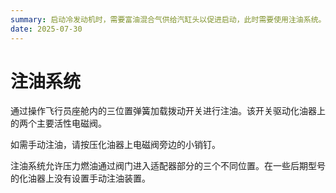 ```yaml
---
summary: 启动冷发动机时，需要富油混合气供给汽缸头以促进启动，此时需要使用注油系统。
date: 2025-07-30
---
```


# 注油系统

通过操作飞行员座舱内的三位置弹簧加载拨动开关进行注油。该开关驱动化油器上的两个主要活性电磁阀。

如需手动注油，请按压化油器上电磁阀旁边的小销钉。

注油系统允许压力燃油通过阀门进入适配器部分的三个不同位置。在一些后期型号的化油器上没有设置手动注油装置。